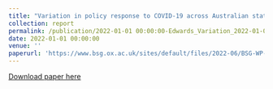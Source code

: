 ```yaml
---
title: "Variation in policy response to COVID-19 across Australian states and territories"
collection: report
permalink: /publication/2022-01-01 00:00:00-Edwards_Variation_2022-01-01 00:00:00
date: 2022-01-01 00:00:00
venue: ''
paperurl: 'https://www.bsg.ox.ac.uk/sites/default/files/2022-06/BSG-WP-046-2022.pdf'
---
```

[Download paper here](https://www.bsg.ox.ac.uk/sites/default/files/2022-06/BSG-WP-046-2022.pdf)
